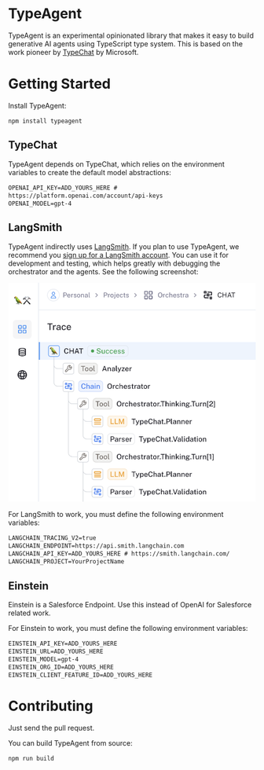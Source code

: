 # TypeAgent

TypeAgent is an experimental opinionated library that makes it easy to build generative AI agents using TypeScript type system. This is based on the work pioneer by [TypeChat](https://microsoft.github.io/TypeChat/) by Microsoft.

# Getting Started

Install TypeAgent:

```
npm install typeagent
```

## TypeChat

TypeAgent depends on TypeChat, which relies on the environment variables to create the default model abstractions:

```env
OPENAI_API_KEY=ADD_YOURS_HERE # https://platform.openai.com/account/api-keys
OPENAI_MODEL=gpt-4
```

## LangSmith

TypeAgent indirectly uses [LangSmith](https://smith.langchain.com/). If you plan to use TypeAgent, we recommend you [sign up for a LangSmith account](https://smith.langchain.com/). You can use it for development and testing, which helps greatly with debugging the orchestrator and the agents. See the following screenshot:

![LangSmith Screenshot](image.png)

For LangSmith to work, you must define the following environment variables:

```env
LANGCHAIN_TRACING_V2=true
LANGCHAIN_ENDPOINT=https://api.smith.langchain.com
LANGCHAIN_API_KEY=ADD_YOURS_HERE # https://smith.langchain.com/
LANGCHAIN_PROJECT=YourProjectName
```

## Einstein

Einstein is a Salesforce Endpoint. Use this instead of OpenAI for Salesforce related work.

For Einstein to work, you must define the following environment variables:

```env
EINSTEIN_API_KEY=ADD_YOURS_HERE
EINSTEIN_URL=ADD_YOURS_HERE 
EINSTEIN_MODEL=gpt-4 
EINSTEIN_ORG_ID=ADD_YOURS_HERE
EINSTEIN_CLIENT_FEATURE_ID=ADD_YOURS_HERE
```

# Contributing

Just send the pull request.

You can build TypeAgent from source:

```
npm run build
```
